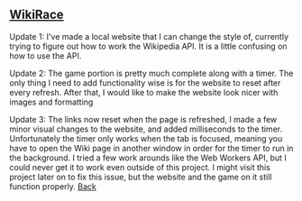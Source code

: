 ## [WikiRace](https://github.com/chrisgitn/WikiRace)
Update 1: I've made a local website that I can change the style of, currently trying to figure out how to work the Wikipedia API. It is a little confusing on how to use the API.

Update 2: The game portion is pretty much complete along with a timer. The only thing I need to add functionality
wise is for the website to reset after every refresh. After that, I would like to make the website look nicer with images and formatting

Update 3: The links now reset when the page is refreshed, I made a few minor visual changes to the website, and added milliseconds to the timer. Unfortunately the timer only works when the tab is focused, meaning you have to open the Wiki page in another window in order for the timer to run in the background. I tried a few work arounds like the Web Workers API, but I could never get it to work even outside of this project. I might visit this project later on to fix this issue, but the website and the game on it still function properly.
[Back](https://chrisgitn.github.io/)